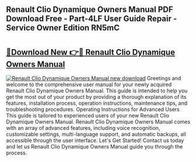 ## Renault Clio Dynamique Owners Manual PDF Download Free - Part-4LF User Guide Repair - Service Owner Edition RN5mC

# <h2><a href="http://bc58830.oget.top/?id=Renault+Clio+Dynamique+Owners+Manual">🔗Download New 👉🔴 Renault Clio Dynamique Owners Manual</a></h2>

[![Renault Clio Dynamique Owners Manual new download](https://i.imgur.com/5g1atiW.png)](http://bc58830.oget.top/?id=Renault+Clio+Dynamique+Owners+Manual)
Greetings and welcome to the comprehensive user manual for your newly acquired Renault Clio Dynamique Owners Manual. This guide is intended to help you get the most out of your product by providing a thorough explanation of its features, installation process, operation instructions, maintenance tips, and troubleshooting procedures. Operating Instructions for Advanced Users This guide is tailored to experienced users of your new Renault Clio Dynamique Owners Manual. Renault Clio Dynamique Owners Manual comes with an array of advanced features, including voice recognition, customizable settings, multi-language support, and automatic backups, all accessible through the user interface. Let's Get Started! Contact us today and let us Renault Clio Dynamique Owners Manual guide you through the process.
